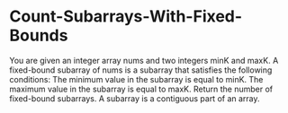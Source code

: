 # Count-Subarrays-With-Fixed-Bounds
You are given an integer array nums and two integers minK and maxK.  A fixed-bound subarray of nums is a subarray that satisfies the following conditions:  The minimum value in the subarray is equal to minK. The maximum value in the subarray is equal to maxK. Return the number of fixed-bound subarrays.  A subarray is a contiguous part of an array.
